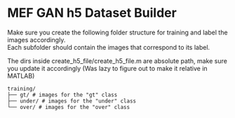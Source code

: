 # MEF GAN h5 Dataset Builder

Make sure you create the following folder structure for training and label the images accordingly.  
Each subfolder should contain the images that correspond to its label.

The dirs inside create_h5_file/create_h5_file.m are absolute path, make sure you update it accordingly (Was lazy to figure out to make it relative in MATLAB)

```
training/
├── gt/ # images for the "gt" class
├── under/ # images for the "under" class
└── over/ # images for the "over" class
```
